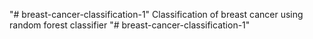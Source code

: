 "# breast-cancer-classification-1"
Classification of breast cancer using random forest classifier 
"# breast-cancer-classification-1" 
